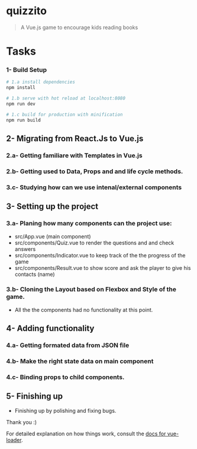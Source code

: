 # quizzito

> A Vue.js game to encourage kids reading books

# Tasks

### 1- Build Setup

``` bash
# 1.a install dependencies
npm install

# 1.b serve with hot reload at localhost:8080
npm run dev

# 1.c build for production with minification
npm run build
```
## 2- Migrating from React.Js to Vue.js

### 2.a- Getting familiare with Templates in Vue.js
### 2.b- Getting used to Data, Props and and life cycle methods.
### 3.c- Studying how can we use intenal/external components

## 3- Setting up the project

### 3.a- Planing how many components can the project use:

- src/App.vue (main component)
- src/components/Quiz.vue to render the questions and and check answers
- src/components/Indicator.vue to keep track of the the progress of the game
- src/components/Result.vue to show score and ask the player to give his contacts (name)

### 3.b- Cloning the Layout based on Flexbox and Style of the game.

- All the the components had no functionality at this point.

## 4- Adding functionality

### 4.a- Getting formated data from JSON file
### 4.b- Make the right state data on main component
### 4.c- Binding props to child components.

## 5- Finishing up

- Finishing up by polishing and fixing bugs.

Thank you :)








For detailed explanation on how things work, consult the [docs for vue-loader](http://vuejs.github.io/vue-loader).
